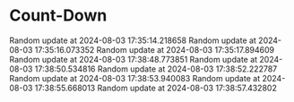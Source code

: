 # Count-Down
Random update at 2024-08-03 17:35:14.218658
Random update at 2024-08-03 17:35:16.073352
Random update at 2024-08-03 17:35:17.894609
Random update at 2024-08-03 17:38:48.773851
Random update at 2024-08-03 17:38:50.534816
Random update at 2024-08-03 17:38:52.222787
Random update at 2024-08-03 17:38:53.940083
Random update at 2024-08-03 17:38:55.668013
Random update at 2024-08-03 17:38:57.432802